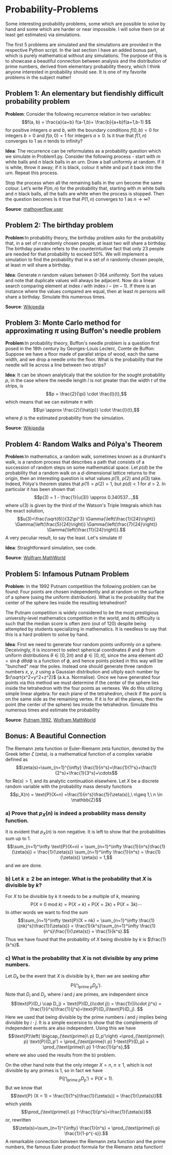 # Probability-Problems
Some interesting probability problems, some which are possible to solve by hand and some which are harder or near impossible. I will solve them (or at least get estimates) via simulations.

The first 5 problems are simulated and the simulations are provided in the respective Python script. In the last section I have an added bonus part, which is purely mathematical without any simulations. The purpose of this is to showcase a beautiful connection between analysis and the distribution of prime numbers, derived from elementary probability theory, which I think anyone interested in probability should see. It is one of my favorite problems in the subject matter!

## Problem 1: An elementary but fiendishly difficult probability problem
**Problem**: Consider the following recurrence relation in two variables:
$$f(a, b) = \frac{a}{a+b} f(a-1,b)+ \frac{b}{a+b}f(a+1,b-1) $$
for positive integers $a$ and $b$,
with the boundary conditions $f(0,b)=0$ for integers $b>0$ and $f(a,0)=1$ for integers $a\ge0$.
Is it true that $f(1,n)$ converges to $1$ as $n$ tends to infinity?

**Idea**: The recurrence can be reformulates as a probability question which we simulate in Problem1.py. 
Consider the following process - start with $m$ white balls and $n$ black balls in an urn. Draw a ball uniformly at random. If it is white, throw it away; if it is black, colour it white and put it back into the urn. Repeat this process.

Stop the process when all the remaining balls in the urn become the same colour. Let’s write $P(m, n)$ for the probability that, starting with $m$ white balls and $n$ black balls, all the balls are white when the process is stopped. Then the question becomes Is it true that $P(1, n)$ converges to $1$ as $n \to \infty$?

**Source**: [mathoverflow user](https://mathoverflow.net/questions/460095/how-to-show-a-function-converges-to-1)

## Problem 2: The birthday problem
**Problem**:In probability theory, the birthday problem asks for the probability that, in a set of $n$ randomly chosen people, at least two will share a birthday. The birthday paradox refers to the counterintuitive fact that only 23 people are needed for that probability to exceed 50%. We will implement a simulation to find the probability that in a set of $n$ randomly chosen people, at least $m$ will share a birthday.

**Idea**: Generate $n$ random values between 0-364 uniformly. Sort the values and note that duplicate values will always be adjacent. Now do a linear search comparing element at index $i$ with index $i - (m - 1)$. If there is an instance where the values compared are equal, then at least $m$ persons will share a birthday. Simulate this numerous times.

**Source**: [Wikipedia](https://en.wikipedia.org/wiki/Birthday_problem)

## Problem 3: Monte Carlo method for approximating $\pi$ using Buffon's needle problem
**Problem**:In probability theory, Buffon's needle problem is a question first posed in the 18th century by Georges-Louis Leclerc, Comte de Buffon:
Suppose we have a floor made of parallel strips of wood, each the same width, and we drop a needle onto the floor. What is the probability that the needle will lie across a line between two strips?

**Idea**: It can be shown analyticaly that the solution for the sought probability $p$, in the case where the needle length $l$ is not greater than the width $t$ of the strips, is $$p = \frac{2}{\pi} \cdot \frac{l}{t},$$ which means that we can estimate $\pi$ with
$$\pi \approx \frac{2}{\hat{p}} \cdot \frac{l}{t},$$ where $\hat{p}$ is the estimated probability from the simulation.

**Source**: [Wikipedia](https://en.wikipedia.org/wiki/Buffon%27s_needle_problem)

## Problem 4: Random Walks and Pólya's Theorem
**Problem**:In mathematics, a random walk, sometimes known as a drunkard's walk, is a random process that describes a path that consists of a succession of random steps on some mathematical space. Let $p(d)$ be the probability that a random walk on a $d$-dimensional lattice returns to the origin, then an interesting question is what values $p(1)$, $p(2)$ and $p(3)$ take. Indeed, Pólya's theorem states that $p(1) = p(2) = 1$, but $p(d)<1$ for $d>2$. In particular it has been shown that
$$p(3) = 1 - \frac{1}{u(3)} \approx 0.340537...,$$ where $u(3)$ is given by the third of the Watson's Triple Integrals which has the exact solution, $$u(3)=\frac{\sqrt{6}}{32\pi^3} \Gamma{\left(\frac{1}{24}\right)} \Gamma{\left(\frac{5}{24}\right)} \Gamma{\left(\frac{7}{24}\right)} \Gamma{\left(\frac{11}{24}\right)}.$$ A very peculiar result, to say the least. Let's simulate it!

**Idea**: Straightforward simulation, see code.

**Source**: [Wolfram MathWorld](https://mathworld.wolfram.com/PolyasRandomWalkConstants.html)

## Problem 5: Infamous Putnam Problem
**Problem**: In the 1992 Putnam competition the following problem can be found: Four points are chosen independently and at random on the surface of a sphere (using the uniform distribution). What is the probability that the center of the sphere lies inside the resulting tetrahedron?

The Putnam competition is widely considered to be the most prestigious university-level mathematics competition in the world, and its difficulty is such that the median score is often zero (out of 120) despite being attempted by students specializing in mathematics. It is needless to say that this is a hard problem to solve by hand.

**Idea**: First we need to generate four random points uniformly on a sphere. Deceivingly, it is incorrect to select spherical coordinates $\theta$ and $\phi$ from uniform distributions $\theta \in[0,2 \pi)$ and $\phi \in[0, \pi]$, since the area element $d \Omega=\sin \phi\ d\theta d\phi$ is a function of $\phi$, and hence points picked in this way will be "bunched" near the poles. Instead one should generate three random numbers $x,\ y,\ z$ using a Gaussian distribution and ultiply each number by $r/\sqrt{x^2+y^2+z^2}$ (a.k.a. Normalise). Once we have generated four points via this method we must determine if the center of the sphere lies inside the tetrahedron with the four points as vertexes. We do this utilizing simple linear algebra: for each plane of the tetrahedron, check if the point is on the same side as the remaining vertex. If it is for all the planes, then the point (the center of the sphere) lies inside the tetrahedron. Simulate this numerous times and estimate the probability

**Source**: [Putnam 1992](https://kskedlaya.org/putnam-archive/1992.pdf), [Wolfram MathWorld](https://mathworld.wolfram.com/SpherePointPicking.html)


## Bonus: A Beautiful Connection
The Riemann zeta function or Euler-Riemann zeta function, denoted by the Greek letter $\zeta$ (zeta), is a mathematical function of a complex variable defined as
$$\zeta(s)=\sum_{n=1}^{\infty} \frac{1}{n^s}=\frac{1}{1^s}+\frac{1}{2^s}+\frac{1}{3^s}+\cdots$$
for $\text{Re}(s)>1$, and its analytic continuation elsewhere. Let $X$ be a discrete random variable with the probability mass density functions $$p_X(n) = \text{P}(X=n) =\frac{1}{n^s}\frac{1}{\zeta(s)},\ n\geq 1,\ n \in \mathbb{Z}$$

### a) Prove that $p_X(n)$ is indeed a probability mass density function.
It is evident that $p_X(n)$ is non negative. It is left to show that the probabilities sum up to 1. $$\sum_{n=1}^\infty \text{P}(X=n) = \sum_{n=1}^\infty \frac{1}{n^s}\frac{1}{\zeta(s)} = \frac{1}{\zeta(s)} \sum_{n=1}^\infty \frac{1}{n^s} = \frac{1}{\zeta(s)} \zeta(s) = 1,$$ and we are done.

### b) Let $k \geq 2$ be an integer. What is the probability that $X$ is divisible by $k$?
For $X$ to be divisible by $k$ it needs to be a multiple of $k$, meaning $$\text{P}(X \equiv 0\ \text{mod}\ k) = \text{P}(X = k) + \text{P}(X = 2k) + \text{P}(X = 3k) \cdots$$ In other words we want to find the sum $$\sum_{n=1}^\infty \text{P}(X = nk) = \sum_{n=1}^\infty \frac{1}{(nk)^s}\frac{1}{\zeta(s)} = \frac{1}{k^s}\sum_{n=1}^\infty \frac{1}{n^s}\frac{1}{\zeta(s)} = \frac{1}{k^s}.$$ Thus we have found that the probability of $X$ being divisible by $k$ is $\frac{1}{k^s}$.

### c) What is the probability that $X$ is not divisible by any prime numbers.
Let $D_k$ be the event that $X$ is divisible by $k$, then we are seeking after $$\text{P}\left( \bigcap_{\text{prime}\ p} D_p'\right).$$ Note that $D_i$ and $D_j$, where $i$ and $j$ are primes, are independent since $$\text{P}(D_i \cap D_j) = \text{P}(D_{i\cdot j}) = \frac{1}{(i\cdot j)^s} = \frac{1}{i^s}\frac{1}{j^s}=\text{P}(D_i)\text{P}(D_j). $$ Here we used that being divisible by the prime numbers $i$ and $j$ implies being divisible by $i\cdot j$. It is a simple excersice to show that the complements of independent events are also independent. Using this we have $$\text{P}\left( \bigcap_{\text{prime}\ p} D_p'\right) =\prod_{\text{prime}\ p} \text{P}(D_p') = \prod_{\text{prime}\ p} 1-\text{P}(D_p) = \prod_{\text{prime}\ p} 1-\frac{1}{p^s},$$ where we also used the results from the b) problem.

On the other hand note that the only integer $X = n,\ n\geq 1$, which is not divisible by any primes is $1$, so in fact we have $$\text{P}\left( \bigcap_{\text{prime}\ p} D_p'\right) = \text{P} (X = 1).$$ But we know that $$\text{P} (X = 1) = \frac{1}{1^s}\frac{1}{\zeta(s)} = \frac{1}{\zeta(s)}$$ which yields $$\prod_{\text{prime}\ p} 1-\frac{1}{p^s}=\frac{1}{\zeta(s)}$$ or, rewritten $$\zeta(s)=\sum_{n=1}^{\infty} \frac{1}{n^s} = \prod_{\text{prime}\ p} \frac{1}{1-p^{-s}}.$$ A remarkable connection between the Riemann zeta function and the prime numbers, the famous Euler product formula for the Riemann zeta function!
